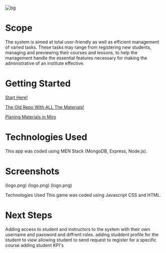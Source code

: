 ![bg](https://github.com/user-attachments/assets/7773ff3e-0dd5-45a5-b89b-ef9da57edfbe)
# Scope
The system is aimed at total user-friendly as well as efficient management of varied tasks. These tasks may range from registering new students, managing and previewing their courses and lessons,  to help the management handle the essential features necessary for making the administrative of an institute effective.

# Getting Started
[Start Here!](https://student-course-manager-app-6386db09fab1.herokuapp.com)

[The Old Repo With ALL The Materials!](https://github.com/MaryamAli21/Project-2.git)

[Planing Materials in Miro ](https://[https://miro.com/app/board/uXjVKyokqwk=/?share_link_id=132287352484])


# Technologies Used
This app was coded using MEN Stack (MongoDB, Express, Node.js).

# Screenshots
(logo.png)
(logo.png)
(logo.png)

Technologies Used
This game was coded using Javascript CSS and  HTML.

# Next Steps
Adding access to student and instructors to the system with their own username and password and diffrent roles.
adding studdent profile for the student to view 
allowing student to send request to register for a specific course 
adding student KPI's
